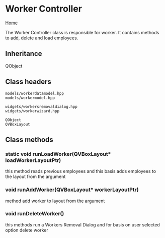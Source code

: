 # Worker Controller 
[Home](../../ReadMe.md) 

The Worker Controller class is responsible for worker. It contains methods to add, delete and load employees. 
 
## Inheritance
 
QObject 
 
## Class headers

    models/workerdatamodel.hpp
    models/workermodel.hpp

    widgets/workersremovaldialog.hpp
    widgets/workerwizard.hpp

    QObject
    QVBoxLayout

## Class methods 
 
###  static void runLoadWorker(QVBoxLayout* loadWorkerLayoutPtr)  

this method reads previous employees and this basis adds employees to the layout from the argument   
 
### void runAddWorker(QVBoxLayout* workerLayoutPtr)  
 
method add worker to layout from the argument
 
###  void runDeleteWorker()  
 
this methods run a Workers Removal Dialog and for basis on user selected option delete worker